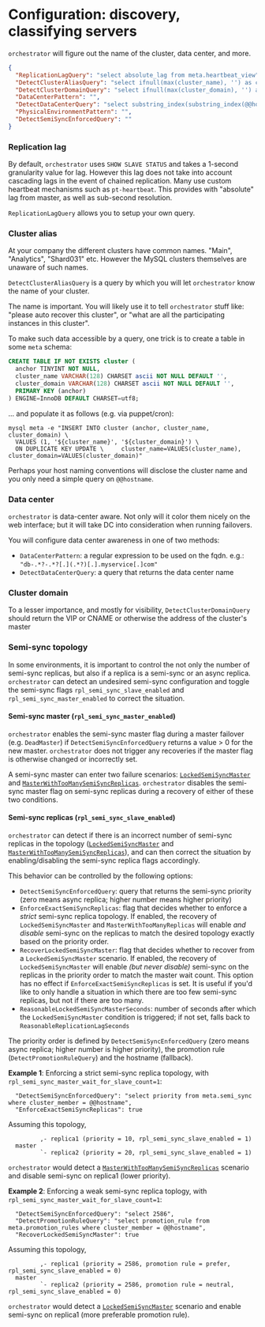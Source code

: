 # Configuration: discovery, classifying servers

`orchestrator` will figure out the name of the cluster, data center, and more.

```json
{
  "ReplicationLagQuery": "select absolute_lag from meta.heartbeat_view",
  "DetectClusterAliasQuery": "select ifnull(max(cluster_name), '') as cluster_alias from meta.cluster where anchor=1",
  "DetectClusterDomainQuery": "select ifnull(max(cluster_domain), '') as cluster_domain from meta.cluster where anchor=1",
  "DataCenterPattern": "",
  "DetectDataCenterQuery": "select substring_index(substring_index(@@hostname, '-',3), '-', -1) as dc",
  "PhysicalEnvironmentPattern": "",
  "DetectSemiSyncEnforcedQuery": ""
}
```

### Replication lag

By default, `orchestrator` uses `SHOW SLAVE STATUS` and takes a 1-second granularity value for lag. However this lag does not take into account cascading lags in the event of chained replication. Many use custom heartbeat mechanisms such as `pt-heartbeat`. This provides with "absolute" lag from master, as well as sub-second resolution.

`ReplicationLagQuery` allows you to setup your own query.

### Cluster alias

At your company the different clusters have common names. "Main", "Analytics", "Shard031" etc. However the MySQL clusters themselves are unaware of such names.

`DetectClusterAliasQuery` is a query by which you will let `orchestrator` know the name of your cluster.

The name is important. You will likely use it to tell `orchestrator` stuff like: "please auto recover this cluster", or "what are all the participating instances in this cluster".

To make such data accessible by a query, one trick is to create a table in some `meta` schema:

```sql
CREATE TABLE IF NOT EXISTS cluster (
  anchor TINYINT NOT NULL,
  cluster_name VARCHAR(128) CHARSET ascii NOT NULL DEFAULT '',
  cluster_domain VARCHAR(128) CHARSET ascii NOT NULL DEFAULT '',
  PRIMARY KEY (anchor)
) ENGINE=InnoDB DEFAULT CHARSET=utf8;
```

... and populate it as follows (e.g. via puppet/cron):

```shell
mysql meta -e "INSERT INTO cluster (anchor, cluster_name, cluster_domain) \
  VALUES (1, '${cluster_name}', '${cluster_domain}') \
  ON DUPLICATE KEY UPDATE \     cluster_name=VALUES(cluster_name), cluster_domain=VALUES(cluster_domain)"
```

Perhaps your host naming conventions will disclose the cluster name and you only need a simple query on `@@hostname`.

### Data center

`orchestrator` is data-center aware. Not only will it color them nicely on the web interface; but it will take DC into consideration when running failovers.

You will configure data center awareness in one of two methods:

- `DataCenterPattern`: a regular expression to be used on the fqdn. e.g.: `"db-.*?-.*?[.](.*?)[.].myservice[.]com"`
- `DetectDataCenterQuery`: a query that returns the data center name

### Cluster domain

To a lesser importance, and mostly for visibility, `DetectClusterDomainQuery` should return the VIP or CNAME or otherwise the address of the cluster's master

### Semi-sync topology 

In some environments, it is important to control the not only the number of semi-sync replicas, but also if a replica is a semi-sync or an async replica. 
`orchestrator` can detect an undesired semi-sync configuration and toggle the semi-sync flags 
`rpl_semi_sync_slave_enabled` and `rpl_semi_sync_master_enabled` to correct the situation.

#### Semi-sync master (`rpl_semi_sync_master_enabled`)

`orchestrator` enables the semi-sync master flag during a master failover (e.g. `DeadMaster`) if `DetectSemiSyncEnforcedQuery` returns a value > 0
for the new master. `orchestrator` does not trigger any recoveries if the master flag is otherwise changed or incorrectly set.

A semi-sync master can enter two failure scenarios: [`LockedSemiSyncMaster`](failure-detection.md#lockedsemisyncmaster) and 
[`MasterWithTooManySemiSyncReplicas`](failure-detection.md#masterwithtoomanysemisyncreplicas). `orchestrator` disables the 
semi-sync master flag on semi-sync replicas during a recovery of either of these two conditions.

#### Semi-sync replicas (`rpl_semi_sync_slave_enabled`)

`orchestrator` can detect if there is an incorrect number of semi-sync replicas in the topology ([`LockedSemiSyncMaster`](failure-detection.md#lockedsemisyncmaster) and
[`MasterWithTooManySemiSyncReplicas`](failure-detection.md#masterwithtoomanysemisyncreplicas)), and can then correct the situation by enabling/disabling
the semi-sync replica flags accordingly.

This behavior can be controlled by the following options:

- `DetectSemiSyncEnforcedQuery`: query that returns the semi-sync priority (zero means async replica; higher number means higher priority)
- `EnforceExactSemiSyncReplicas`: flag that decides whether to enforce a _strict_ semi-sync replica topology. If enabled, the recovery of `LockedSemiSyncMaster` 
   and `MasterWithTooManyReplicas` will enable _and disable_ semi-sync on the replicas to match the desired topology exactly based on the priority order.
- `RecoverLockedSemiSyncMaster`: flag that decides whether to recover from a `LockedSemiSyncMaster` scenario. If enabled, the recovery of `LockedSemiSyncMaster`
  will enable _(but never disable)_ semi-sync on the replicas in the priority order to match the master wait count. This option has no effect if 
  `EnforceExactSemiSyncReplicas` is set. It is useful if you'd like to only handle a situation in which there are too few semi-sync replicas, 
  but not if there are too many.
- `ReasonableLockedSemiSyncMasterSeconds`: number of seconds after which the `LockedSemiSyncMaster` condition is triggered; if not set, falls back to `ReasonableReplicationLagSeconds`

The priority order is defined by `DetectSemiSyncEnforcedQuery` (zero means async replica; higher number is higher priority), the promotion rule (`DetectPromotionRuleQuery`)
and the hostname (fallback). 

**Example 1**: Enforcing a strict semi-sync replica topology, with `rpl_semi_sync_master_wait_for_slave_count=1`:

```
  "DetectSemiSyncEnforcedQuery": "select priority from meta.semi_sync where cluster_member = @@hostname",
  "EnforceExactSemiSyncReplicas": true
```

Assuming this topology,

```
         ,- replica1 (priority = 10, rpl_semi_sync_slave_enabled = 1)
  master 
         `- replica2 (priority = 20, rpl_semi_sync_slave_enabled = 1)
```

`orchestrator` would detect a [`MasterWithTooManySemiSyncReplicas`](failure-detection.md#masterwithtoomanysemisyncreplicas) scenario
and disable semi-sync on replica1 (lower priority).

**Example 2**: Enforcing a weak semi-sync replica toplogy, with `rpl_semi_sync_master_wait_for_slave_count=1`:

```
  "DetectSemiSyncEnforcedQuery": "select 2586",
  "DetectPromotionRuleQuery": "select promotion_rule from meta.promotion_rules where cluster_member = @@hostname",
  "RecoverLockedSemiSyncMaster": true
```

Assuming this topology,

```
         ,- replica1 (priority = 2586, promotion rule = prefer, rpl_semi_sync_slave_enabled = 0)
  master 
         `- replica2 (priority = 2586, promotion rule = neutral, rpl_semi_sync_slave_enabled = 0)
```

`orchestrator` would detect a [`LockedSemiSyncMaster`](failure-detection.md#lockedsemisyncmaster) scenario
and enable semi-sync on replica1 (more preferable promotion rule).
